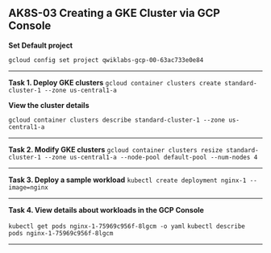 <h2>AK8S-03 Creating a GKE Cluster via GCP Console</h2>



**Set Default project**

`gcloud config set project qwiklabs-gcp-00-63ac733e0e84`

------

**Task 1. Deploy GKE clusters**
`gcloud container clusters create standard-cluster-1 --zone us-central1-a`

**View the cluster details**

`gcloud container clusters describe standard-cluster-1 --zone us-central1-a`

------

**Task 2. Modify GKE clusters**
`gcloud container clusters resize standard-cluster-1 --zone us-central1-a --node-pool default-pool --num-nodes 4`

------

**Task 3. Deploy a sample workload**
`kubectl create deployment nginx-1 --image=nginx`

------

**Task 4. View details about workloads in the GCP Console**

`kubectl get pods nginx-1-75969c956f-8lgcm -o yaml`
`kubectl describe pods nginx-1-75969c956f-8lgcm`

------